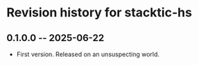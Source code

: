 # Revision history for stacktic-hs

## 0.1.0.0 -- 2025-06-22

* First version. Released on an unsuspecting world.

